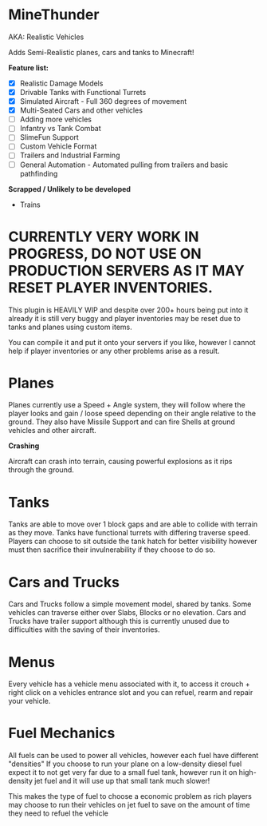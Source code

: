 # MineThunder
AKA: Realistic Vehicles

Adds Semi-Realistic planes, cars and tanks to Minecraft!

**Feature list:** 
- [x] Realistic Damage Models
- [x] Drivable Tanks with Functional Turrets
- [x] Simulated Aircraft - Full 360 degrees of movement
- [x] Multi-Seated Cars and other vehicles
- [ ] Adding more vehicles 
- [ ] Infantry vs Tank Combat 
- [ ] SlimeFun Support 
- [ ] Custom Vehicle Format 
- [ ] Trailers and Industrial Farming
- [ ] General Automation - Automated pulling from trailers and basic pathfinding

**Scrapped / Unlikely to be developed**
- Trains

# CURRENTLY VERY WORK IN PROGRESS, DO NOT USE ON PRODUCTION SERVERS AS IT MAY RESET PLAYER INVENTORIES.
This plugin is HEAVILY WIP and despite over 200+ hours being put into it already it is still very buggy and player inventories may be reset due to tanks and planes using custom items.

You can compile it and put it onto your servers if you like, however I cannot help if player inventories or any other problems arise as a result.

# Planes
Planes currently use a Speed + Angle system, they will follow where the player looks and gain / loose speed depending on their angle relative to the ground.
They also have Missile Support and can fire Shells at ground vehicles and other aircraft.

**Crashing**

Aircraft can crash into terrain, causing powerful explosions as it rips through the ground.

# Tanks
Tanks are able to move over 1 block gaps and are able to collide with terrain as they move.
Tanks have functional turrets with differing traverse speed.
Players can choose to sit outside the tank hatch for better visibility however must then sacrifice their invulnerability if they choose to do so.

# Cars and Trucks
Cars and Trucks follow a simple movement model, shared by tanks.
Some vehicles can traverse either over Slabs, Blocks or no elevation. 
Cars and Trucks have trailer support although this is currently unused due to difficulties with the saving of their inventories. 

#  Menus
Every vehicle has a vehicle menu associated with it, to access it crouch + right click on a vehicles entrance slot and you can refuel, rearm and repair your vehicle.

# Fuel Mechanics
All fuels can be used to power all vehicles, however each fuel have different "densities"
If you choose to run your plane on a low-density diesel fuel expect it to not get very far due to a small fuel tank, however run it on high-density jet fuel and it will use up that small tank much slower!

This makes the type of fuel to choose a economic problem as rich players may choose to run their vehicles on jet fuel to save on the amount of time they need to refuel the vehicle
